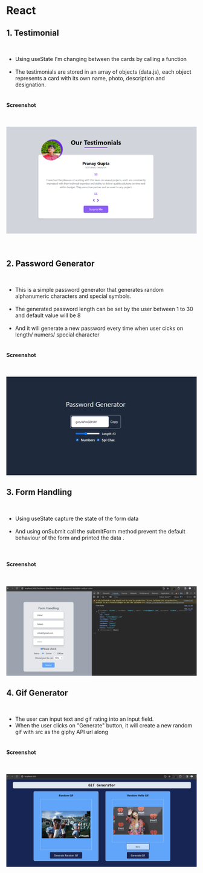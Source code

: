 # React
 <h2> 1. Testimonial</h2> <br>
 <ul>
    <li>Using useState I'm changing between the cards by calling a function </li> <br>
    <li> The testimonials are stored in an array of objects (data.js), each object represents a card with its own name, photo, description and designation. </li><br>
  </ul>
 <h4> Screenshot </h4><br>

 ![Testimonial](image-1.png)<br><br><br>

 <h2> 2. Password Generator</h2><br>
  <ul>
    <li>This is a simple password generator that generates random alphanumeric characters and special symbols.</li><br>
    <li>The generated password length can be set by the user between 1 to 30 and default value will be 8 </li><br> 
    <li>And it will generate a new password every time when user cicks on length/ numers/ special character </li><br>
  </ul>
<h4>Screenshot</h4><br>

![password generator](image.png) <br>

<h2> 3. Form Handling</h2> <br>
<ul>
  <li>Using useState capture the state of the form data</li><br>
  <li> And using onSubmit call the submitForm method prevent the default behaviour of the form and printed the data .</li><br><br>
 </ul>
<h4>Screenshot</h4><br>

![Form Handling](image-2.png) <br>

<h2> 4. Gif Generator</h2> <br>
<ul>
<li>The user can input text and gif rating into an input field.</li>
<li>When the user clicks on "Generate" button, it will create a new random gif with src as the giphy API url along </li> <br>
</ul>
<h4>Screenshot</h4><br>


![Random Gif Generator](image-3.png)